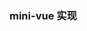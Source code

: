 <!--
 * @Date: 2022-02-22 08:18:32
 * @LastEditTimes: Do not edit
 * @Descripttion: describe
-->
### mini-vue 实现